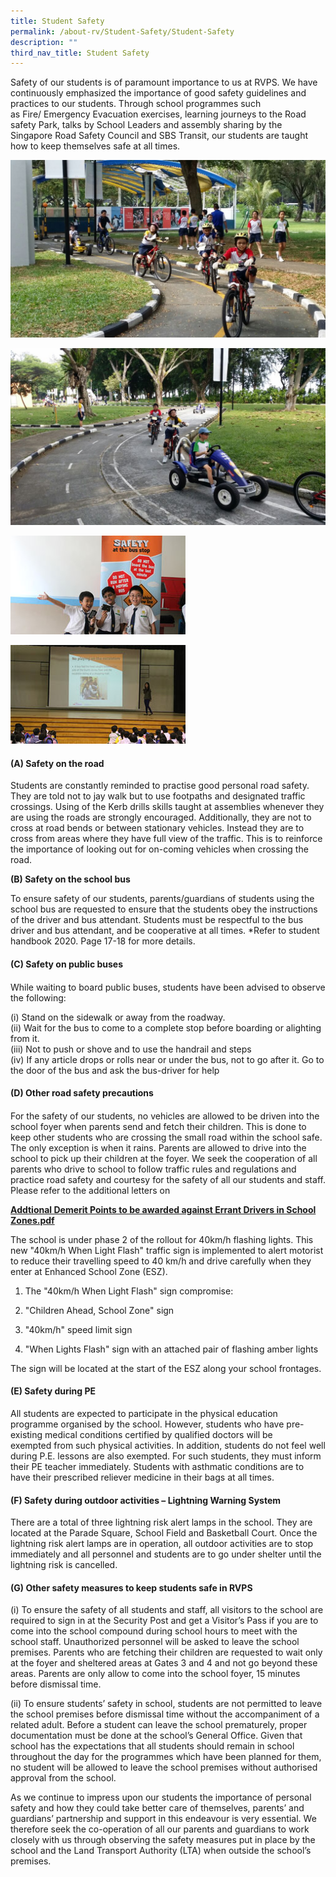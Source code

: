 ```yaml
---
title: Student Safety
permalink: /about-rv/Student-Safety/Student-Safety
description: ""
third_nav_title: Student Safety
---
```

Safety of our students is of paramount importance to us at RVPS. We have continuously emphasized the importance of good safety guidelines and practices to our students. Through school programmes such as Fire/ Emergency Evacuation exercises, learning journeys to the Road safety Park, talks by School Leaders and assembly sharing by the Singapore Road Safety Council and SBS Transit, our students are taught how to keep themselves safe at all times.

![](/images/About%20RV/IMG-20150204-WA0004.jpg)

![](/images/About%20RV/IMG-20150204-WA0006.jpg)

![](/images/About%20RV/7pic.jpg)

![](/images/About%20RV/6pic.jpg)

#### (A) Safety on the road

  

Students are constantly reminded to practise good personal road safety. They are told not to jay walk but to use footpaths and designated traffic crossings. Using of the Kerb drills skills taught at assemblies whenever they are using the roads are strongly encouraged. Additionally, they are not to cross at road bends or between stationary vehicles. Instead they are to cross from areas where they have full view of the traffic. This is to reinforce the importance of looking out for on-coming vehicles when crossing the road.

**(B) Safety on the school bus**  

To ensure safety of our students, parents/guardians of students using the school bus are requested to ensure that the students obey the instructions of the driver and bus attendant. Students must be respectful to the bus driver and bus attendant, and be cooperative at all times. \*Refer to student handbook 2020. Page 17-18 for more details.

#### (C) Safety on public buses

####   

While waiting to board public buses, students have been advised to observe the following: 

(i) Stand on the sidewalk or away from the roadway.  
(ii) Wait for the bus to come to a complete stop before boarding or alighting from it.  
(iii) Not to push or shove and to use the handrail and steps  
(iv) If any article drops or rolls near or under the bus, not to go after it. Go to the door of the bus and ask the bus-driver for help

#### (D) Other road safety precautions

####   

For the safety of our students, no vehicles are allowed to be driven into the school foyer when parents send and fetch their children. This is done to keep other students who are crossing the small road within the school safe. The only exception is when it rains. Parents are allowed to drive into the school to pick up their children at the foyer. We seek the cooperation of all parents who drive to school to follow traffic rules and regulations and practice road safety and courtesy for the safety of all our students and staff. Please refer to the additional letters on

**[Addtional Demerit Points to be awarded against Errant Drivers in School Zones.pdf](https://rivervalleypri.moe.edu.sg/qql/slot/u167/About%20RV/Student%20Safety/Additional%20Demerit%20Points%20to%20be%20awarded%20against%20Errant%20Drivers%20in%20School%20Zones.pdf)**  

  

The school is under phase 2 of the rollout for 40km/h flashing lights. This new "40km/h When Light Flash" traffic sign is implemented to alert motorist to reduce their travelling speed to 40 km/h and drive carefully when they enter at Enhanced School Zone (ESZ).

1.  The "40km/h When Light Flash" sign compromise:  
    
2.  "Children Ahead, School Zone" sign  
    
3.  "40km/h" speed limit sign  
    
4.  "When Lights Flash" sign with an attached pair of flashing amber lights
    

The sign will be located at the start of the ESZ along your school frontages.

  

#### (E) Safety during PE

  

All students are expected to participate in the physical education programme organised by the school. However, students who have pre-existing medical conditions certified by qualified doctors will be exempted from such physical activities. In addition, students do not feel well during P.E. lessons are also exempted. For such students, they must inform their PE teacher immediately. Students with asthmatic conditions are to have their prescribed reliever medicine in their bags at all times.

#### (F) Safety during outdoor activities – Lightning Warning System

  

There are a total of three lightning risk alert lamps in the school. They are located at the Parade Square, School Field and Basketball Court. Once the lightning risk alert lamps are in operation, all outdoor activities are to stop immediately and all personnel and students are to go under shelter until the lightning risk is cancelled.

  

#### (G) Other safety measures to keep students safe in RVPS

  

(i) To ensure the safety of all students and staff, all visitors to the school are required to sign in at the Security Post and get a Visitor’s Pass if you are to come into the school compound during school hours to meet with the school staff. Unauthorized personnel will be asked to leave the school premises. Parents who are fetching their children are requested to wait only at the foyer and sheltered areas at Gates 3 and 4 and not go beyond these areas. Parents are only allow to come into the school foyer, 15 minutes before dismissal time. 

(ii) To ensure students’ safety in school, students are not permitted to leave the school premises before dismissal time without the accompaniment of a related adult. Before a student can leave the school prematurely, proper documentation must be done at the school’s General Office. Given that school has the expectations that all students should remain in school throughout the day for the programmes which have been planned for them, no student will be allowed to leave the school premises without authorised approval from the school.

  

As we continue to impress upon our students the importance of personal safety and how they could take better care of themselves, parents’ and guardians’ partnership and support in this endeavour is very essential. We therefore seek the co-operation of all our parents and guardians to work closely with us through observing the safety measures put in place by the school and the Land Transport Authority (LTA) when outside the school’s premises.